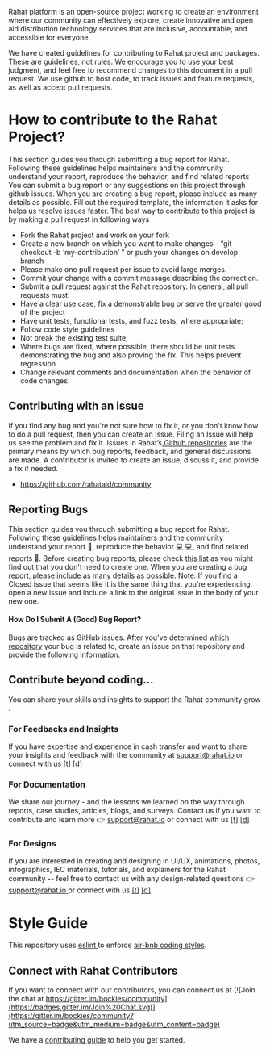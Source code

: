 Rahat platform is an open-source project working to create an environment where our community can effectively explore, create innovative and open aid distribution technology services that are inclusive, accountable, and accessible for everyone.

We have created guidelines for contributing to Rahat project and packages. These are guidelines, not rules. We encourage you to use your best judgment, and feel free to recommend changes to this document in a pull request. We use github to host code, to track issues and feature requests, as well as accept pull requests.

# How to contribute to the Rahat Project?

This section guides you through submitting a bug report for Rahat. Following these guidelines helps maintainers and the community understand your report, reproduce the behavior, and find related reports
You can submit a bug report or any suggestions on this project through github issues.
When you are creating a bug report, please include as many details as possible. Fill out the required template, the information it asks for helps us resolve issues faster.
The best way to contribute to this project is by making a pull request in following ways

- Fork the Rahat project and work on your fork
- Create a new branch on which you want to make changes - “git checkout -b ‘my-contribution’ ” or push your changes on develop branch
- Please make one pull request per issue to avoid large merges.
- Commit your change with a commit message describing the correction.
- Submit a pull request against the Rahat repository.
  In general, all pull requests must:
- Have a clear use case, fix a demonstrable bug or serve the greater good of the project
- Have unit tests, functional tests, and fuzz tests, where appropriate;
- Follow code style guidelines
- Not break the existing test suite;
- Where bugs are fixed, where possible, there should be unit tests demonstrating the bug and also proving the fix. This helps prevent regression.
- Change relevant comments and documentation when the behavior of code changes.

## Contributing with an issue

If you find any bug and you're not sure how to fix it, or you don't know how to do a pull request, then you can create an Issue. Filing an Issue will help us see the problem and fix it.
Issues in Rahat’s[ ](https://github.com/rahataid/community)[Github repositories](https://github.com/rahataid/community) are the primary means by which bug reports, feedback, and general discussions are made. A contributor is invited to create an issue, discuss it, and provide a fix if needed.

- https://github.com/rahataid/community

## Reporting Bugs

This section guides you through submitting a bug report for Rahat. Following these guidelines helps maintainers and the community understand your report 📝, reproduce the behavior 💻 💻, and find related reports 🔎.
Before creating bug reports, please check [this list](https://github.com/orgs/esatya/projects/2) as you might find out that you don't need to create one. When you are creating a bug report, please [include as many details as possible](https://github.com/atom/atom/blob/master/CONTRIBUTING.md#how-do-i-submit-a-good-bug-report).
Note: If you find a Closed issue that seems like it is the same thing that you're experiencing, open a new issue and include a link to the original issue in the body of your new one.

#### **How Do I Submit A (Good) Bug Report?**

Bugs are tracked as GitHub issues. After you've determined [which repository](https://github.com/atom/atom/blob/master/CONTRIBUTING.md#atom-and-packages) your bug is related to, create an issue on that repository and provide the following information.

## Contribute beyond coding...

You can share your skills and insights to support the Rahat community grow .

### For Feedbacks and Insights

If you have expertise and experience in cash transfer and want to share your insights and feedback with the community at [support@rahat.io](mailto:suport@rahat.io) or connect with us [\[t\]](https://twitter.com/rahataid) [\[d\] ](https://discord.gg/p2kxaP2m8t)

### For Documentation

We share our journey - and the lessons we learned on the way through reports, case studies, articles, blogs, and surveys. Contact us if you want to contribute and learn more 👉 [support@rahat.io](mailto:suport@rahat.io) or connect with us [\[t\]](https://twitter.com/rahataid) [\[d\] ](https://discord.gg/p2kxaP2m8t)

### For Designs

If you are interested in creating and designing in UI/UX, animations, photos, infographics, IEC materials, tutorials, and explainers for the Rahat community -- feel free to contact us with any design-related questions 👉 [support@rahat.io ](mailto:suport@rahat.io)or connect with us [\[t\]](https://twitter.com/rahataid) [\[d\] ](https://discord.gg/p2kxaP2m8t)

# Style Guide

This repository uses [eslint ](https://github.com/eslint/eslint)to enforce [air-bnb coding styles](https://github.com/airbnb/javascript).

## Connect with Rahat Contributors

If you want to connect with our contributors, you can connect us at [![Join the chat at https://gitter.im/bockies/community](https://badges.gitter.im/Join%20Chat.svg)](https://gitter.im/bockies/community?utm_source=badge&utm_medium=badge&utm_content=badge)

We have a [contributing guide](https://docs.rahat.io/docs/next/contribution-guidelines) to help you get started.
